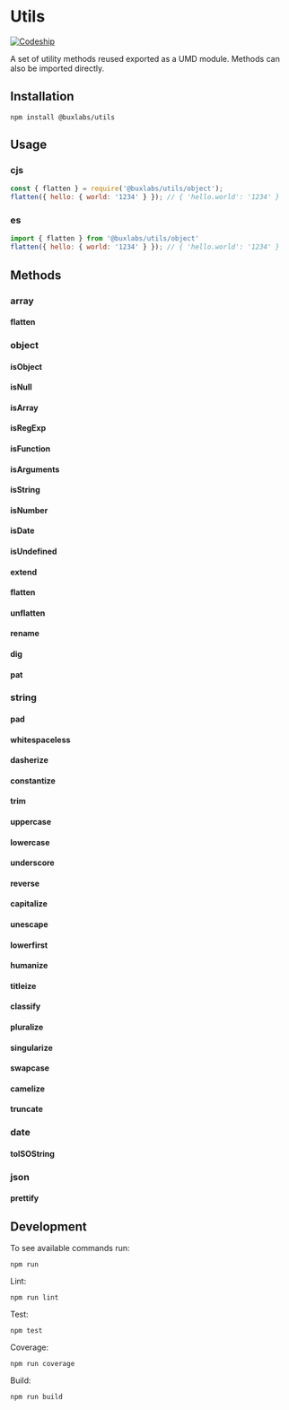# Utils

[![Codeship](https://img.shields.io/codeship/d0a4ca60-9ed5-0135-eb8d-5e3172fc544d.svg)]()

A set of utility methods reused exported as a UMD module. Methods can also be imported directly.

## Installation

`npm install @buxlabs/utils`

## Usage

### cjs

```javascript
const { flatten } = require('@buxlabs/utils/object');
flatten({ hello: { world: '1234' } }); // { 'hello.world': '1234' }
```

### es

```javascript
import { flatten } from '@buxlabs/utils/object'
flatten({ hello: { world: '1234' } }); // { 'hello.world': '1234' }
```

## Methods

### array

#### flatten

### object

#### isObject
#### isNull
#### isArray
#### isRegExp
#### isFunction
#### isArguments
#### isString
#### isNumber
#### isDate
#### isUndefined
#### extend
#### flatten
#### unflatten
#### rename
#### dig
#### pat

### string

#### pad
#### whitespaceless
#### dasherize
#### constantize
#### trim
#### uppercase
#### lowercase
#### underscore
#### reverse
#### capitalize
#### unescape
#### lowerfirst
#### humanize
#### titleize
#### classify
#### pluralize
#### singularize
#### swapcase
#### camelize
#### truncate

### date

#### toISOString

### json

#### prettify

## Development

To see available commands run:

`npm run`

Lint:

`npm run lint`

Test:

`npm test`

Coverage:

`npm run coverage`

Build:

`npm run build`
